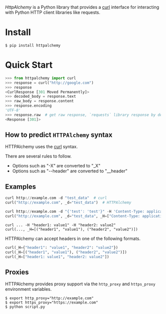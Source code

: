 
_HttpAlchemy_ is a Python library that provides a [curl](https://github.com/curl/curl) interface for interacting with Python HTTP client libraries like requests.

# Install
``` shell
$ pip install httpalchemy
```

# Quick Start

``` python
>>> from httpalchemy import curl
>>> response = curl("http://google.com")
>>> response
<CurlResponse [301 Moved Permanently]>
>>> decoded_body = response.text
>>> raw_body = response.content
>>> response.encoding
'UTF-8'
>>> response.raw  # get raw response, `requests` library response by default
<Response [301]>
```

## How to predict `HTTPAlchemy` syntax

HTTPAlchemy uses the [curl](https://github.com/curl/curl) syntax.

There are several rules to follow.
    
* Options such as "-X" are converted to "_X"
* Options such as "--header" are converted to "__header"

## Examples

``` python 
curl http://example.com -d "test_data"  # curl
curl("http://example.com", _d="test_data")  # HTTPAlchemy
```

``` python 
curl http://example.com -d "{'test': 'test'}" -H 'Content-Type: application/json'  # curl
curl("http://example.com", _d="test_data", _H=["Content-Type: application/json"])  # HTTPAlchemy
```

``` shell
curl ... -H "header1: value1" -H "header2: value2"
curl(..., _H=[("header1", "value1"), ("header2", "value2")])
```

HTTPAlchemy can accept headers in one of the following formats.
``` python
curl(_H={"header1": "value1", "header2": "value2"})
curl(_H=[("header1", "value1"), ("header2", "value2")])
curl(_H=["header1: value1", "header2: value2"])
```

## Proxies

HTTPAlchemy provides proxy support via the `http_proxy` and `https_proxy` environment variables.

``` shell
$ export http_proxy="http://example.com"
$ export https_proxy="https://example.com"
$ python script.py
```